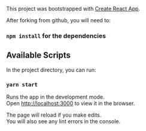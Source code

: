 This project was bootstrapped with [Create React App](https://github.com/facebook/create-react-app).

After forking from github, you will need to:

### `npm install` for the dependencies

## Available Scripts

In the project directory, you can run:

### `yarn start`

Runs the app in the development mode.<br />
Open [http://localhost:3000](http://localhost:3000) to view it in the browser.

The page will reload if you make edits.<br />
You will also see any lint errors in the console.
